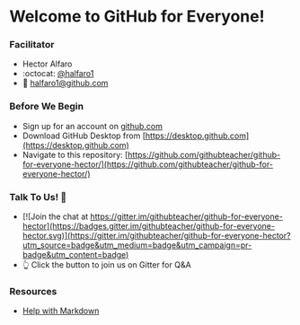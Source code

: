 # Welcome to GitHub for Everyone!

### Facilitator
- Hector Alfaro
- :octocat: [@halfaro1](http://github.com/halfaro1)
- :email: [halfaro1@github.com](mailto:halfaro1@github.com)

### Before We Begin
- Sign up for an account on [github.com](http://github.com)
- Download GitHub Desktop from [https://desktop.github.com](https://desktop.github.com)
- Navigate to this repository: [https://github.com/githubteacher/github-for-everyone-hector/](https://github.com/githubteacher/github-for-everyone-hector/)

### Talk To Us! :speech_balloon:
- [![Join the chat at https://gitter.im/githubteacher/github-for-everyone-hector](https://badges.gitter.im/githubteacher/github-for-everyone-hector.svg)](https://gitter.im/githubteacher/github-for-everyone-hector?utm_source=badge&utm_medium=badge&utm_campaign=pr-badge&utm_content=badge)
- :point_up_2: Click the button to join us on Gitter for Q&A

### Resources
- [Help with Markdown](https://guides.github.com/features/mastering-markdown/)

